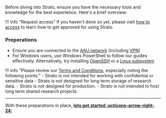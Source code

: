 Before diving into Strato, ensure you have the necessary tools and knowledge for the best experience. Here's a brief overview:

!!! info "Request access"
      If you haven't done so yet, please visit [how to access](/strato/how-to-access/) to learn how to get approved for using Strato.

### Preperations

- Ensure you are connected to the [AAU network](https://www.en.its.aau.dk/instructions/wi-fi) (including [VPN](https://www.en.its.aau.dk/instructions/vpn))
- For Windows users, use Windows PowerShell to follow our guides effectively. Alternatively, try installing [OpenSSH](https://learn.microsoft.com/en-us/windows-server/administration/openssh/openssh_install_firstuse?tabs=gui) or a [Linux subsystem](https://learn.microsoft.com/en-us/windows/wsl/setup/environment)

!!! info "Please review our [Terms and Conditions](/strato/terms-and-conditions/), especially noting the following points:"
      - Strato is not intended for working with confidential or sensitive data
      - Strato is not designed for long term storage of research data.
      - Strato is not designed for production.
      - Strato is not intended to host long term shared research projects.
<hr>

With these preparations in place, [**lets get started :octicons-arrow-right-24:**](/strato/getting-started/launch-instance/)